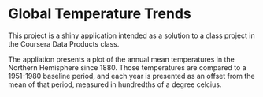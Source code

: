 # Global Temperature Trends

This project is a shiny application intended as a solution to a class project in the 
Coursera Data Products class.

The appliation presents a plot of the annual mean temperatures in the Northern Hemisphere since 1880.
Those temperatures are compared to a 1951-1980 baseline period, and each year is presented as an
offset from the mean of that period, measured in hundredths of a degree celcius.
